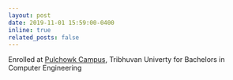 ```yaml
---
layout: post
date: 2019-11-01 15:59:00-0400
inline: true
related_posts: false
---
```


Enrolled at [Pulchowk Campus](https://pcampus.edu.np/), Tribhuvan Univerty for Bachelors in Computer Engineering 
